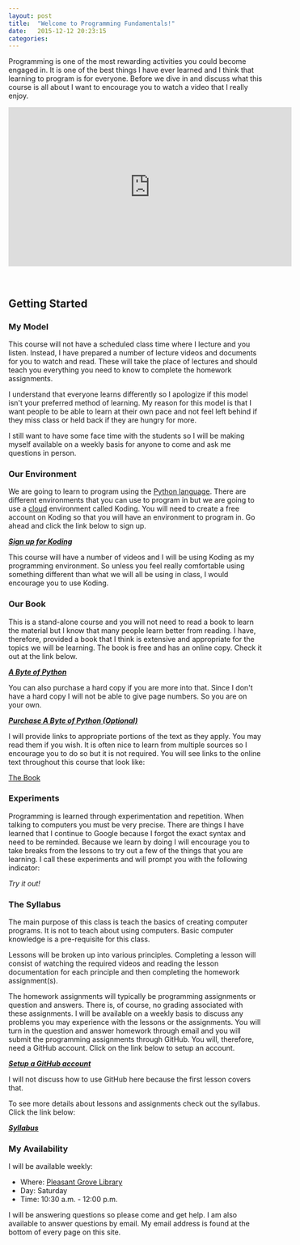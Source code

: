 ```yaml
---
layout: post
title:  "Welcome to Programming Fundamentals!"
date:   2015-12-12 20:23:15
categories:
---
```


Programming is one of the most rewarding activities you could become engaged in.
It is one of the best things I have ever learned and I think that learning to
program is for everyone. Before we dive in and discuss what this course is all
about I want to encourage you to watch a video that I really enjoy.

<iframe width="560" height="315" src="https://www.youtube.com/embed/BjKmWk3oE4E" frameborder="0" allowfullscreen></iframe>

&nbsp;

## Getting Started

### My Model

This course will not have a scheduled class time where I lecture and you listen.
Instead, I have prepared a number of lecture videos and documents for you to
watch and read. These will take the place of lectures and should teach you
everything you need to know to complete the homework assignments.

I understand that everyone learns differently so I apologize if this model isn't
your preferred method of learning. My reason for this model is that I want
people to be able to learn at their own pace and not feel left behind if they
miss class or held back if they are hungry for more.

I still want to have some face time with the students so I will be making myself
available on a weekly basis for anyone to come and ask me questions in person.


### Our Environment

We are going to learn to program using the [Python
language](https://www.python.org/).  There are different environments that you
can use to program in but we are going to use a
[cloud](http://www.howtogeek.com/howto/32016/what-is-cloud-computing-and-what-does-this-stupid-buzzword-mean/)
environment called Koding. You will need to create a free account on Koding so
that you will have an environment to program in. Go ahead and click the link
below to sign up.

**_[Sign up for Koding](https://koding.com/)_**

This course will have a number of videos and I will be using Koding as my
programming environment. So unless you feel really comfortable using something
different than what we will all be using in class, I would encourage you to use
Koding.

### Our Book

This is a stand-alone course and you will not need to read a book to learn the
material but I know that many people learn better from reading. I have,
therefore, provided a book that I think is extensive and appropriate for the
topics we will be learning. The book is free and has an online copy. Check it
out at the link below.

**_[A Byte of Python](http://www.swaroopch.com/notes/python/)_**

You can also purchase a hard copy if you are more into that. Since I don't have
a hard copy I will not be able to give page numbers. So you are on your own.

**_[Purchase A Byte of
Python (Optional)](http://www.lulu.com/shop/swaroop-c-h/a-byte-of-python/paperback/product-21142968.html)_**

I will provide links to appropriate portions of the text as they apply. You may
read them if you wish. It is often nice to learn from multiple sources so I
encourage you to do so but it is not required. You will see links to the online
text throughout this course that look like:

<span><i class="fa fa-book"></i><a href="http://www.swaroopch.com/notes/python/"> The Book</a></span>


### Experiments

Programming is learned through experimentation and repetition. When talking to
computers you must be very precise. There are things I have learned that I
continue to Google because I forgot the exact syntax and need to be reminded.
Because we learn by doing I will encourage you to take breaks from the lessons
to try out a few of the things that you are learning. I call these experiments
and will prompt you with the following indicator:

<span><em><i class="fa fa-flask"></i> Try it out!</em></span>


### The Syllabus

The main purpose of this class is teach the basics of creating computer
programs. It is not to teach about using computers. Basic computer knowledge is
a pre-requisite for this class. 

Lessons will be broken up into various principles. Completing a lesson will
consist of watching the required videos and reading the lesson documentation for
each principle and then completing the homework assignment(s).

The homework assignments will typically be programming assignments or question
and answers. There is, of course, no grading associated with these assignments.
I will be available on a weekly basis to discuss any problems you may experience
with the lessons or the assignments. You will turn in the question and answer
homework through email and you will submit the programming assignments through
GitHub. You will, therefore, need a GitHub account. Click on the link below to
setup an account. 

**_[Setup a GitHub account](https://github.com/join)_**

I will not discuss how to use GitHub here because the first lesson covers that.

To see more details about lessons and assignments check out the syllabus. Click
the link below:

**_[Syllabus](/syllabus)_**

### My Availability

I will be available weekly:

* Where: [Pleasant Grove Library](http://www.plgrove.org/library/)
* Day: Saturday
* Time: 10:30 a.m. - 12:00 p.m.

I will be answering questions so please come and get help. I am also available
to answer questions by email. My email address is found at the bottom of every
page on this site.
